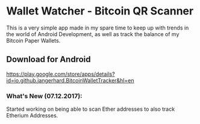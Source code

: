# Wallet Watcher - Bitcoin QR Scanner

This is a very simple app made in my spare time to keep up with trends in the world of Android Development, as well as track the balance of my Bitcoin Paper Wallets.

## Download for Android  
https://play.google.com/store/apps/details?id=io.github.jangerhard.BitcoinWalletTracker&hl=en

### What's New (07.12.2017):
Started working on being able to scan Ether addresses to also track Etherium Addresses. 

